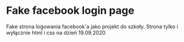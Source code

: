 # Fake facebook login page
Fake strona logowania facebook'a jako projekt do szkoły. Strona tylko i wyłącznie html i css na dzień 19.09.2020
 
